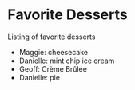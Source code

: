 # Favorite Desserts
Listing of favorite desserts

- Maggie: cheesecake
- Danielle: mint chip ice cream
- Geoff: Crème Brûlée
- Danielle: pie
